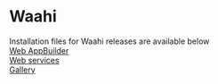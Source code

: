 # Waahi

Installation files for Waahi releases are available below  
[Web AppBuilder](https://github.com/GeographicBusinessSolutions/GISCO-WebAppBuilder/releases)  
[Web services](https://github.com/GeographicBusinessSolutions/GISCO-Services/releases)  
[Gallery](https://github.com/GeographicBusinessSolutions/GISCO-Gallery/releases)  

